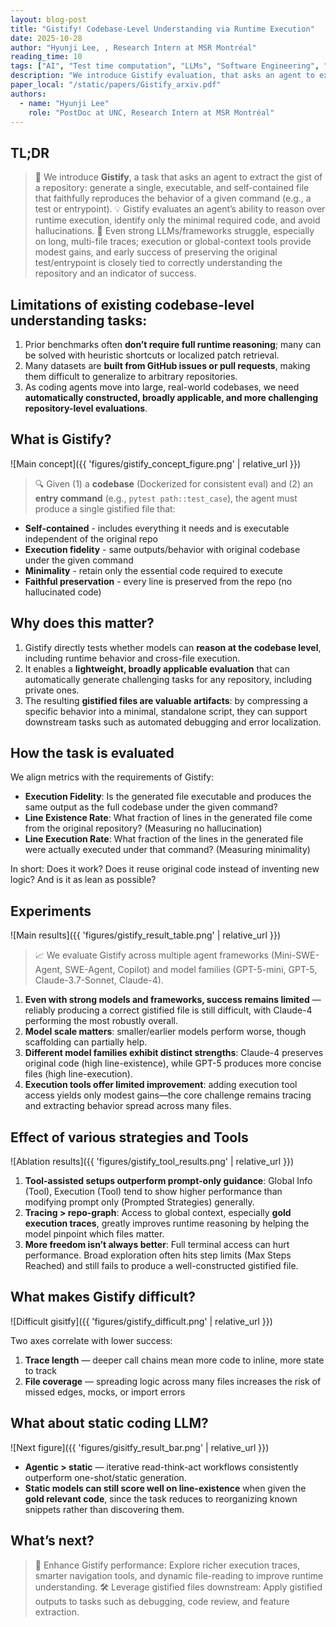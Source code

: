 ```yaml
---
layout: blog-post
title: "Gistify! Codebase-Level Understanding via Runtime Execution"
date: 2025-10-28
author: "Hyunji Lee, , Research Intern at MSR Montréal"
reading_time: 10
tags: ["AI", "Test time computation", "LLMs", "Software Engineering", "Evaluation", "Agents"]
description: "We introduce Gistify evaluation, that asks an agent to extract the gist of a repository. "
paper_local: "/static/papers/Gistify_arxiv.pdf"
authors:
  - name: "Hyunji Lee"
    role: "PostDoc at UNC, Research Intern at MSR Montréal"
---
```


## TL;DR
> 💭 We introduce **Gistify**, a task that asks an agent to extract the gist of a repository: generate a single, executable, and self-contained file that faithfully reproduces the behavior of a given command (e.g., a test or entrypoint).
> 💡 Gistify evaluates an agent’s ability to reason over runtime execution, identify only the minimal required code, and avoid hallucinations. 
> 🤯 Even strong LLMs/frameworks struggle, especially on long, multi-file traces; execution or global-context tools provide modest gains, and early success of preserving the original test/entrypoint is closely tied to correctly understanding the repository and an indicator of success.

## Limitations of existing codebase-level understanding tasks:
1. Prior benchmarks often **don’t require full runtime reasoning**; many can be solved with heuristic shortcuts or localized patch retrieval.
2. Many datasets are **built from GitHub issues or pull requests**, making them difficult to generalize to arbitrary repositories.
3. As coding agents move into large, real-world codebases, we need **automatically constructed, broadly applicable, and more challenging repository-level evaluations**.

## What is Gistify?
![Main concept]({{ 'figures/gistify_concept_figure.png' | relative_url }})

> 🔍 Given (1) a **codebase** (Dockerized for consistent eval) and (2) an **entry command** (e.g., `pytest path::test_case`), the agent must produce a single gistified file that:

- **Self-contained** - includes everything it needs and is executable independent of the original repo
- **Execution fidelity** - same outputs/behavior with original codebase under the given command
- **Minimality** - retain only the essential code required to execute
- **Faithful preservation** - every line is preserved from the repo (no hallucinated code)

## Why does this matter?
1. Gistify directly tests whether models can **reason at the codebase level**, including runtime behavior and cross-file execution.
2. It enables a **lightweight, broadly applicable evaluation** that can automatically generate challenging tasks for any repository, including private ones.
3. The resulting **gistified files are valuable artifacts**: by compressing a specific behavior into a minimal, standalone script, they can support downstream tasks such as automated debugging and error localization.

## How the task is evaluated
We align metrics with the requirements of Gistify:
- **Execution Fidelity**: Is the generated file executable and produces the same output as the full codebase under the given command?
- **Line Existence Rate**: What fraction of lines in the generated file come from the original repository? (Measuring no hallucination)
- **Line Execution Rate**: What fraction of the lines in the generated file were actually executed under that command? (Measuring minimality)

In short: Does it work? Does it reuse original code instead of inventing new logic? And is it as lean as possible?

## Experiments
![Main results]({{ 'figures/gistify_result_table.png' | relative_url }})

> 📈 We evaluate Gistify across multiple agent frameworks (Mini-SWE-Agent, SWE-Agent, Copilot) and model families (GPT-5-mini, GPT-5, Claude-3.7-Sonnet, Claude-4).

1. **Even with strong models and frameworks, success remains limited** — reliably producing a correct gistified file is still difficult, with Claude-4 performing the most robustly overall.
2. **Model scale matters**: smaller/earlier models perform worse, though scaffolding can partially help.
3. **Different model families exhibit distinct strengths**: Claude-4 preserves original code (high line-existence), while GPT-5 produces more concise files (high line-execution).
4. **Execution tools offer limited improvement**: adding execution tool access yields only modest gains—the core challenge remains tracing and extracting behavior spread across many files.


## Effect of various strategies and Tools
![Ablation results]({{ 'figures/gistify_tool_results.png' | relative_url }})

1. **Tool-assisted setups outperform prompt-only guidance**: Global Info (Tool), Execution (Tool) tend to show higher performance than modifying prompt only (Prompted Strategies) generally.
2. **Tracing > repo-graph**: Access to global context, especially **gold execution traces**, greatly improves runtime reasoning by helping the model pinpoint which files matter.
3. **More freedom isn’t always better**: Full terminal access can hurt performance. Broad exploration often hits step limits (Max Steps Reached) and still fails to produce a well-constructed gistified file.

## What makes Gistify difficult?
![Difficult gisitfy]({{ 'figures/gistify_difficult.png' | relative_url }})

Two axes correlate with lower success:
1. **Trace length** — deeper call chains mean more code to inline, more state to track
2. **File coverage** — spreading logic across many files increases the risk of missed edges, mocks, or import errors

## What about static coding LLM?
![Next figure]({{ 'figures/gisitfy_result_bar.png' | relative_url }})

- **Agentic > static** — iterative read-think-act workflows consistently outperform one-shot/static generation.
- **Static models can still score well on line-existence** when given the **gold relevant code**, since the task reduces to reorganizing known snippets rather than discovering them.

## What’s next?
> 🚀 Enhance Gistify performance: Explore richer execution traces, smarter navigation tools, and dynamic file-reading to improve runtime understanding.
> 🛠️ Leverage gistified files downstream: Apply gistified outputs to tasks such as debugging, code review, and feature extraction.

